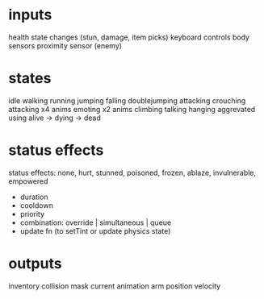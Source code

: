 # inputs
health
state changes (stun, damage, item picks)
keyboard controls
body sensors
proximity sensor (enemy)

# states
idle
walking
running
jumping
falling
doublejumping
attacking
crouching
attacking x4 anims
emoting x2 anims
climbing
talking
hanging
aggrevated
using
alive -> dying -> dead


# status effects
status effects: none, hurt, stunned, poisoned, frozen, ablaze, invulnerable, empowered
- duration
- cooldown
- priority
- combination: override | simultaneous | queue
- update fn (to setTint or update physics state)

# outputs
inventory
collision mask
current animation
arm position
velocity
